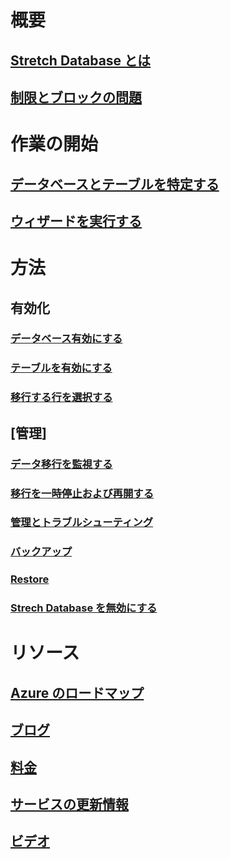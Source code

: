 

# 概要


## [Stretch Database とは](/sql/sql-server/stretch-database/stretch-database)


## [制限とブロックの問題](/sql/sql-server/stretch-database/limitations-for-stretch-database)



# 作業の開始


## [データベースとテーブルを特定する](/sql/sql-server/stretch-database/stretch-database-databases-and-tables-stretch-database-advisor)


## [ウィザードを実行する](/sql/sql-server/stretch-database/get-started-by-running-the-enable-database-for-stretch-wizard)



# 方法


## 有効化


### [データベース有効にする](/sql/sql-server/stretch-database/enable-stretch-database-for-a-database)


### [テーブルを有効にする](/sql/sql-server/stretch-database/enable-stretch-database-for-a-table)


### [移行する行を選択する](/sql/sql-server/stretch-database/select-rows-to-migrate-by-using-a-filter-function-stretch-database)


## [管理]


### [データ移行を監視する](/sql/sql-server/stretch-database/monitor-and-troubleshoot-data-migration-stretch-database)


### [移行を一時停止および再開する](/sql/sql-server/stretch-database/pause-and-resume-data-migration-stretch-database)


### [管理とトラブルシューティング](/sql/sql-server/stretch-database/manage-and-troubleshoot-stretch-database)


### [バックアップ](/sql/sql-server/stretch-database/backup-stretch-enabled-databases-stretch-database)


### [Restore](/sql/sql-server/stretch-database/restore-stretch-enabled-databases-stretch-database)


### [Strech Database を無効にする](/sql/sql-server/stretch-database/disable-stretch-database-and-bring-back-remote-data)



# リソース


## [Azure のロードマップ](https://azure.microsoft.com/roadmap/)


## [ブログ](https://blogs.technet.microsoft.com/dataplatforminsider/tag/stretch-database/)


## [料金](https://azure.microsoft.com/pricing/details/sql-server-stretch-database/)


## [サービスの更新情報](https://azure.microsoft.com/updates/?product=sql-server-stretch-database)


## [ビデオ](https://azure.microsoft.com/documentation/videos/index/?services=sql-server-stretch-database)
